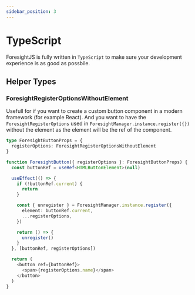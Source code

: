 ```yaml
---
sidebar_position: 3
---
```


# TypeScript

ForesightJS is fully written in `TypeScript` to make sure your development experience is as good as possbile.

## Helper Types

### ForesightRegisterOptionsWithoutElement

Usefull for if you want to create a custom button component in a modern framework (for example React). And you want to have the `ForesightRegisterOptions` used in `ForesightManager.instance.register({})` without the element as the element will be the ref of the component.

```typescript
type ForesightButtonProps = {
  registerOptions: ForesightRegisterOptionsWithoutElement
}

function ForesightButton({ registerOptions }: ForesightButtonProps) {
  const buttonRef = useRef<HTMLButtonElement>(null)

  useEffect(() => {
    if (!buttonRef.current) {
      return
    }

    const { unregister } = ForesightManager.instance.register({
      element: buttonRef.current,
      ...registerOptions,
    })

    return () => {
      unregister()
    }
  }, [buttonRef, registerOptions])

  return (
    <button ref={buttonRef}>
      <span>{registerOptions.name}</span>
    </button>
  )
}
```
